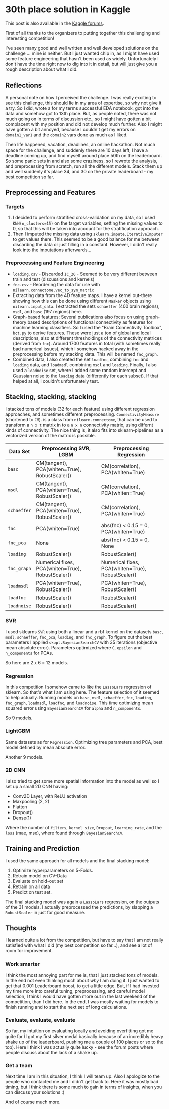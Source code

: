 # 30th place solution in Kaggle

This post is also available in the [Kaggle forums](https://www.kaggle.com/c/trends-assessment-prediction/discussion/163744).

First of all thanks to the organizers to putting together this challenging and interesting competition!

I've seen many good and well written and well developed solutions on the challenge ... mine is neither. But I just wanted chip in, as I might have used some feature engineering that hasn't been used as widely. Unfortunately I don't have the time right now to dig into it in detail, but will just give you a rough description about what I did.

## Reflections

A personal note on how I perceived the challenge. I was really exciting to see this challenge, this should lie in my area of expertise, so why not give it a try. So I did, wrote a for my terms successful EDA notebook, got into the data and somehow got to 13th place. But, as people noted, there was not much going on in terms of discussion etc., so I might have gotten a
bit complacent with my position and did not develop much further. Also I might have gotten a bit annoyed, because I couldn't get my errors on `domain1_var1` and the `domain2` vars done as much as I liked.

Then life happened, vacation, deadlines, an online hackathon. Not much space for the challenge, and suddenly there are 10 days left, I have a deadline coming up, and find myself around place 50th on the leaderboard. So some panic sets in and also some craziness, so I rewrote the analysis, and preprocessing from scratch, run all the different models. Stack them up and well suddenly it's place 34, and 30 on the private leaderboard - my best competition so far.

## Preprocessing and Features

### Targets

1. I decided to perform stratified cross-validation on my data, so I used `KNN(n_clusters=15)` on
the target variables, setting the missing values to 0, so that this will be taken
into account for the stratification approach.
2. Then I imputed the missing data using `sklearn.impute.IterativeImputer` to get
values there. This seemed to be a good balance for me between discarding the data
or just filling in a constant. However, I didn't really look into the imputations
afterwards...

### Preprocessing and Feature Engineering

* `loading.csv` - Discarded `IC_20` - Seemed to be very different between train and test (discussions and kernels)
* `fnc.csv` - Reordering the data for use with `nilearn.connectome.vec_to_sym_matrix`
* Extracting data from the 4D feature maps. I have a kernel out-there showing how this can be done using different
`Masker` objects using `nilearn.input_data`. I extracted the sets `schaeffer` (400 brain regions),
`msdl`, and `basc` (197 regions) here.
* Graph-based features: Several publications also focus on using graph-theory based descriptions of functional
connectivity as features for machine learning classifiers. So I used the "Brain Connectivity Toolbox", `bct.py`
to derive features. These were just a ton of global and local descriptions, also at different thresholdings of the
connectivity matrices (derived from `fnc`). Around 1700 features in total (with sometimes really bad numerical
issues), which I somehow hacked away in the preprocessing before my stacking data. This will be named `fnc_graph`.
* Combined data, I also created the set `loadfnc`, combining `fnc` and `loading` data, and `loadmsdl` combining
`msdl` and `loading`. Finally, I also used a `loadnoise` set, where I added some random intercept and Gaussian noise
to the `loading` data (differently for each subset). If that helped at all, I couldn't unfortunately test.

## Stacking, stacking, stacking

I stacked tons of models (32 for each feature) using different regression approaches, and
sometimes different preprocessing. `ConnectivityMeasure` (shortened to `CM`).
is a class from `nilearn.connectome`,
that can be used to transform a `n x t` matrix in to a `n x n` connectivity matrix, using differnt
kinds of connectivity. The nice thing is, it also fits into sklearn-pipelines as a vectorized version
of the matrix is possible.

| Data Set | Preprocessing SVR, LGBM | Preprocessing Regression |
| -------- | ----------------------- | ------------------------ |
| `basc`   | CM(tangent), PCA(whiten=True), RobustScaler() | CM(correlation), PCA(whiten=True) |
| `msdl`   | CM(tangent), PCA(whiten=True), RobustScaler() | CM(correlation), PCA(whiten=True) |
| `schaeffer`   | CM(tangent), PCA(whiten=True), RobustScaler() | CM(correlation), PCA(whiten=True) |
| `fnc`   | PCA(whiten=True) | abs(fnc) < 0.15 = 0,  PCA(whiten=True) |
| `fnc_pca`   | None | abs(fnc) < 0.15 = 0,  None |
| `loading` | RobustScaler() | RobustScaler() |
| `fnc_graph` |Numerical fixes, PCA(whiten=True), RobustScaler() | Numerical fixes, PCA(whiten=True), RobustScaler() |
| `loadmsdl` | PCA(whiten=True), RobustScaler() | PCA(whiten=True), RobustScaler() |
| `loadfnc` | RobustScaler() | RoubstScaler() |
| `loadnoise` | RobustScaler() | RobustScaler()|

### SVR

I used sklearns `SVR` using both a linear and a rbf kernel on the datasets `basc`, `msdl`, `schaeffer`, `fnc_pca`, `loading`, and `fnc_graph`. To figure out the best parameters I applied `skopt.BayesianSearchCV` with 35 iterations (objective mean absolute error). Parameters optimized where `C`, `epsilon` and `n_components` for PCAs.

So here are 2 x 6 = 12 models.

### Regression

In this competition I somehow came to like the `LassoLars` regression of sklearn. So that's what I am using here. The feature selection of it seemed to help actually.
Running models on `basc`, `msdl`, `schaeffer`, `fnc`, `loading`, `fnc_graph`, `loadmsdl`, `loadfnc`, and `loadnoise`. This time optimizing mean squared error using `BayesianSearchCV` for `alpha` and `n_components`.

So 9 models.

### LightGBM

Same datasets as for `Regression`. Optimizing tree parameters and PCA, best model defined by mean absolute error.

Another 9 models.

### 2D CNN

I also tried to get some more spatial information into the model as well
so I set up a small 2D CNN having:

* Conv2D Layer, with ReLU activation
* Maxpooling (2, 2)
* Flatten
* Dropout()
* Dense(1)

Where the number of `filters`, `kernel_size`, `Dropout`, `learning_rate`, and the `loss` (mae, mse), where found through `BayesianSearchCV`.

## Training and Prediction

I used the same approach for all models and the final stacking model:

1. Optimize hyperparameters on 5-Folds.
2. Retrain model on CV-Data
3. Evaluate on hold-out set
4. Retrain on all data
5. Predict on test set.

The final stacking model was again a `LassoLars` regression, on the outputs of the 31 models. I actually preprocessed the predictions, by slapping a `RobustScaler` in just for good measure.

## Thoughts

I learned quite a lot from the competition, but have to say that I am not really satisfied with what I did (my best competition so far...), and see a lot of room for improvement.

### Work smarter

I think the most annoying part for me is, that I just stacked tons of models. In the end not even thinking much about *why* I am doing it. I just wanted to get that 0.001 Leaderboard boost, to get a little edge. But, if I had invested my time more into careful tuning, preprocessing, and careful model selection, I think I would have gotten more out in the last weekend of the competition, than I did here. In the end, I was mostly waiting for models to finish running and to start the next set of long calculations.

### Evaluate, evaluate, evaluate

So far, my intuition on evaluating locally and avoiding overfitting got me quite far (I got my first silver medal basically because of an incredibly heavy shake up of the leaderboard, pushing me a couple of 100 places or so to the top). Here I think I was actually quite lucky - see the forum posts where people discuss about the lack of a shake up.

### Get a team

Next time I am in this situation, I think I will team up. Also I apologize to the people who contacted me and I didn't get back to. Here it was mostly bad timing, but I think there is some much to gain in terms of insights, when you can discuss your solutions :)

And of course much more. 